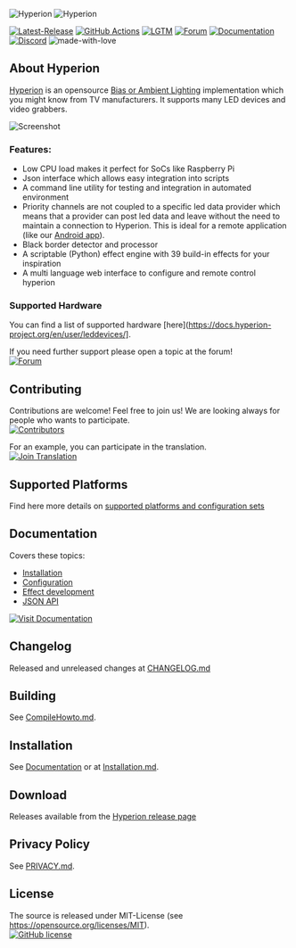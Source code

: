 ![Hyperion](doc/logo_dark.png#gh-dark-mode-only)
![Hyperion](doc/logo_light.png#gh-light-mode-only)

[![Latest-Release](https://img.shields.io/github/v/release/hyperion-project/hyperion.ng?include_prereleases&label=Latest%20Release&logo=github&logoColor=white&color=0f83e7)](https://github.com/hyperion-project/hyperion.ng/releases)
[![GitHub Actions](https://github.com/hyperion-project/hyperion.ng/workflows/Hyperion%20CI%20Build/badge.svg?branch=master)](https://github.com/hyperion-project/hyperion.ng/actions)
[![LGTM](https://img.shields.io/lgtm/alerts/g/hyperion-project/hyperion.ng.svg?label=LGTM%20Alerts&logo=lgtm&logoColor=white&color=e18200)](https://lgtm.com/projects/g/hyperion-project/hyperion.ng/alerts/)
[![Forum](https://img.shields.io/website/https/hyperion-project.org.svg?label=Forum&down_color=red&down_message=offline&up_color=4bc51d&up_message=online&logo=homeadvisor&logoColor=white)](https://www.hyperion-project.org)
[![Documentation](https://img.shields.io/website/https/docs.hyperion-project.org.svg?label=Documentation&down_color=red&down_message=offline&up_color=4bc51d&up_message=online&logo=read-the-docs)](https://docs.hyperion-project.org)
[![Discord](https://img.shields.io/discord/785578322167463937?label=Discord&logo=discord&logoColor=white&color=4bc51d)](https://discord.gg/khkR8Vx3ff)
![made-with-love](https://img.shields.io/badge/Made%20With-&#9829;-ff0000.svg)

## About Hyperion

[Hyperion](https://github.com/hyperion-project/hyperion.ng) is an opensource [Bias or Ambient Lighting](https://en.wikipedia.org/wiki/Bias_lighting) implementation which you might know from TV manufacturers. It supports many LED devices and video grabbers.

![Screenshot](doc/screenshot.png)

### Features:

* Low CPU load makes it perfect for SoCs like Raspberry Pi
* Json interface which allows easy integration into scripts
* A command line utility for testing and integration in automated environment
* Priority channels are not coupled to a specific led data provider which means that a provider can post led data and leave without the need to maintain a connection to Hyperion. This is ideal for a remote application (like our [Android app](https://play.google.com/store/apps/details?id=nl.hyperion.hyperionpro)).
* Black border detector and processor
* A scriptable (Python) effect engine with 39 build-in effects for your inspiration
* A multi language web interface to configure and remote control hyperion

### Supported Hardware

You can find a list of supported hardware [here](https://docs.hyperion-project.org/en/user/leddevices/].

If you need further support please open a topic at the forum!<br>
[![Forum](https://img.shields.io/website/https/hyperion-project.org.svg?label=Forum&down_color=red&down_message=offline&up_color=4bc51d&up_message=online&logo=homeadvisor&logoColor=white)](https://www.hyperion-project.org)

## Contributing

Contributions are welcome! Feel free to join us! We are looking always for people who wants to participate.<br>
[![Contributors](https://img.shields.io/github/contributors/hyperion-project/hyperion.ng.svg?label=Contributors&logo=github&logoColor=white)](https://github.com/hyperion-project/hyperion.ng/graphs/contributors)

For an example, you can participate in the translation.<br>
[![Join Translation](https://img.shields.io/badge/POEditor-4bc51d.svg?label=Join%20Translation)](https://poeditor.com/join/project/Y4F6vHRFjA)

## Supported Platforms

Find here more details on [supported platforms and configuration sets](doc/development/SupportedPlatforms.md)

## Documentation
Covers these topics:
- [Installation](https://docs.hyperion-project.org/en/user/Installation.html)
- [Configuration](https://docs.hyperion-project.org/en/user/Configuration.html)
- [Effect development](https://docs.hyperion-project.org/en/effects/#effect-files)
- [JSON API](https://docs.hyperion-project.org/en/json/)

[![Visit Documentation](https://img.shields.io/website/https/docs.hyperion-project.org.svg?label=Documentation&down_color=red&down_message=offline&up_color=4bc51d&up_message=online&logo=read-the-docs)](https://docs.hyperion-project.org)

## Changelog
Released and unreleased changes at [CHANGELOG.md](CHANGELOG.md)

## Building
See [CompileHowto.md](doc/development/CompileHowto.md).

## Installation
See [Documentation](#documentation) or at [Installation.md](Installation.md).

## Download
Releases available from the [Hyperion release page](https://github.com/hyperion-project/hyperion.ng/releases)

## Privacy Policy
See [PRIVACY.md](PRIVACY.md).

## License
The source is released under MIT-License (see https://opensource.org/licenses/MIT).<br>
[![GitHub license](https://img.shields.io/badge/License-MIT-yellow.svg)](https://raw.githubusercontent.com/hyperion-project/hyperion.ng/master/LICENSE)

